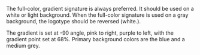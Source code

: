 The full-color, gradient signature is always preferred. It should be used on a white or light background. When the full-color signature is used on a gray background, the logotype should be reversed (white.).

The gradient is set at -90 angle, pink to right, purple to left, with the gradient point set at 68%. Primary background colors are the blue and a medium grey.